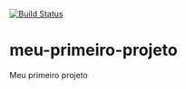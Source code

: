 [![Build Status](https://travis-ci.org/rcruznit1980/meu-primeiro-projeto.svg?branch=master)](https://travis-ci.org/rcruznit1980/meu-primeiro-projeto)
# meu-primeiro-projeto
Meu primeiro projeto
